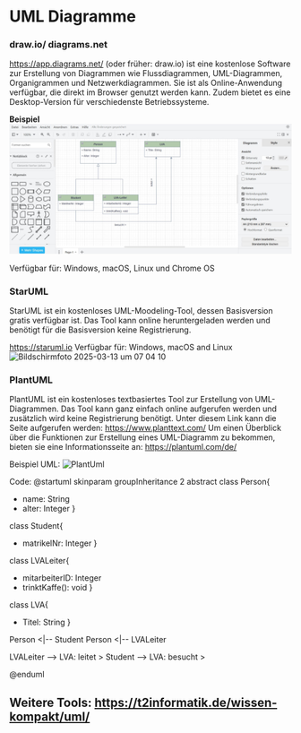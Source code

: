 

# UML Diagramme

### draw.io/ diagrams.net

https://app.diagrams.net/ (oder früher: draw.io) ist eine kostenlose Software zur Erstellung von Diagrammen wie Flussdiagrammen, UML-Diagrammen, Organigrammen und Netzwerkdiagrammen. Sie ist als Online-Anwendung verfügbar, die direkt im Browser genutzt werden kann. Zudem bietet es eine Desktop-Version für verschiedenste Betriebssysteme.

**Beispiel**
![draw.io](/UML/draw.io-Beispiel.jpg)

Verfügbar für: Windows, macOS, Linux und Chrome OS

### StarUML
StarUML ist ein kostenloses UML-Moodeling-Tool, dessen Basisversion gratis verfügbar ist. Das Tool kann online heruntergeladen werden und benötigt für die Basisversion keine Registrierung. 

https://staruml.io
Verfügbar für: Windows, macOS and Linux
![Bildschirmfoto 2025-03-13 um 07 04 10](https://github.com/user-attachments/assets/83d5ef3f-07ec-4189-8c39-242f99d1de9f)

### PlantUML
PlantUML ist ein kostenloses textbasiertes Tool zur Erstellung von UML-Diagrammen. Das Tool kann ganz einfach online aufgerufen werden und zusätzlich wird keine Registrierung benötigt. Unter diesem Link kann die Seite aufgerufen werden: https://www.planttext.com/
Um einen Überblick über die Funktionen zur Erstellung eines UML-Diagramm zu bekommen, bieten sie eine Informationsseite an: https://plantuml.com/de/

Beispiel UML:
![PlantUml](https://github.com/user-attachments/assets/6cf3a8ea-c6eb-4ee3-b901-79b012e72686)

Code:
@startuml
skinparam groupInheritance 2
abstract class Person{
  + name: String
  + alter: Integer
}

class Student{
  + matrikelNr: Integer
}

class LVALeiter{
  + mitarbeiterID: Integer
  + trinktKaffe(): void
}

class LVA{
  + Titel: String
}

Person <|-- Student
Person <|-- LVALeiter

LVALeiter --> LVA: leitet >
Student --> LVA: besucht >

@enduml

## Weitere Tools: https://t2informatik.de/wissen-kompakt/uml/
